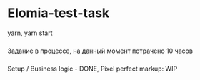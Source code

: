 # Elomia-test-task

yarn,
yarn start

###
Задание в процессе, на данный момент потрачено 10 часов

###
Setup / Business logic - DONE, Pixel perfect markup: WIP
